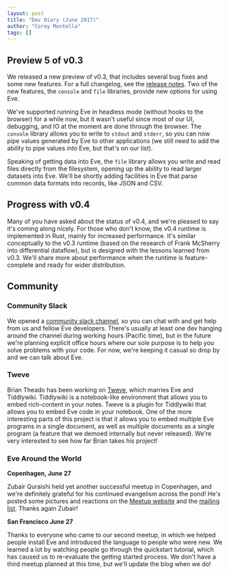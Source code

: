 ```yaml
---
layout: post
title: "Dev Diary (June 2017)"
author: "Corey Montella"
tags: []
---
```


## Preview 5 of v0.3

We released a new preview of v0.3, that includes several bug fixes and some new features. For a full changelog, see the [release notes](http://incidentalcomplexity.com/2017/06/28/release-0.3p5/). Two of the new features, the `console` and `file` libraries, provide new options for using Eve.

We've supported running Eve in headless mode (without hooks to the browser) for a while now, but it wasn't useful since most of our UI, debugging, and IO at the moment are done through the browser. The `console` library allows you to write to `stdout` and `stderr`, so you can now pipe values generated by Eve to other applications (we still need to add the ability to pipe values _into_ Eve, but that's on our list). 

Speaking of getting data into Eve, the `file` library allows you write and read files directly from the filesystem, opening up the ability to read larger datasets into Eve. We'll be shortly adding facilities in Eve that parse common data formats into records, like JSON and CSV.

## Progress with v0.4

Many of you have asked about the status of v0.4, and we're pleased to say it's coming along nicely. For those who don't know, the v0.4 runtime is implemented in Rust, mainly for increased performance. It's similar conceptually to the v0.3 runtime (based on the research of Frank McSherry into differential dataflow), but is designed with the lessons learned from v0.3. We'll share more about performance when the runtime is feature-complete and ready for wider distribution.

## Community

### Community Slack

We opened a [community slack channel](https://slack-signup.witheve.com/), so you can chat with and get help from us and fellow Eve developers. There's usually at least one dev hanging around the channel during working hours (Pacific time), but in the future we're planning explicit office hours where our sole purpose is to help you solve problems with your code. For now, we're keeping it casual so drop by and we can talk about Eve.

### Tweve

Brian Theado has been working on [Tweve](https://btheado.github.io/tweve/), which marries Eve and Tiddlywiki. Tiddlywiki is a notebook-like environment that allows you to embed rich-content in your notes. Tweve is a plugin for Tiddlywiki that allows you to embed Eve code in your notebook. One of the more interesting parts of this project is that it allows you to embed multiple Eve programs in a single document, as well as multiple documents as a single program (a feature that we demoed internally but never released). We're very interested to see how far Brian takes his project!

### Eve Around the World

**Copenhagen, June 27**

Zubair Quraishi held yet another successful meetup in Copenhagen, and we're definitely grateful for his continued evangelism across the pond! He's posted some pictures and reactions on the [Meetup website](https://www.meetup.com/evecph/events/240055666/) and the [mailing list](https://groups.google.com/d/msg/eve-talk/PwlgSIdppMQ/Xb9zI5niAAAJ). Thanks again Zubair!

**San Francisco June 27**

Thanks to everyone who came to our second meetup, in which we helped people install Eve and introduced the language to people who were new. We learned a lot by watching people go through the quickstart tutorial, which has caused us to re-evaluate the getting started process. We don't have a third meetup planned at this time, but we'll update the blog when we do!